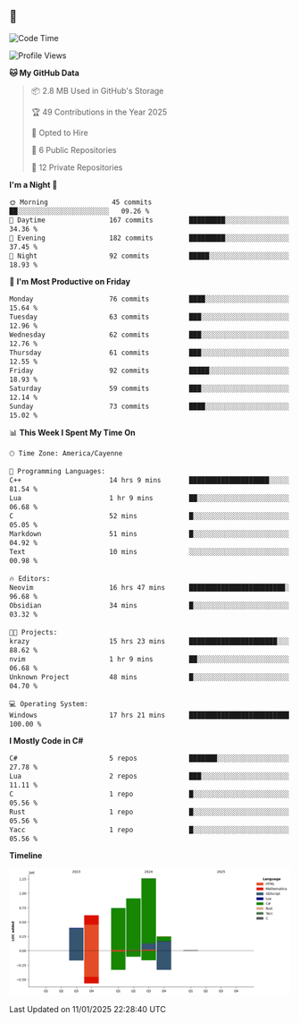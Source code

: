 ## 🐀

<!--START_SECTION:waka-->
![Code Time](http://img.shields.io/badge/Code%20Time-247%20hrs%2041%20mins-blue)

![Profile Views](http://img.shields.io/badge/Profile%20Views-0-blue)

**🐱 My GitHub Data** 

> 📦 2.8 MB Used in GitHub's Storage 
 > 
> 🏆 49 Contributions in the Year 2025
 > 
> 💼 Opted to Hire
 > 
> 📜 6 Public Repositories 
 > 
> 🔑 12 Private Repositories 
 > 
**I'm a Night 🦉** 

```text
🌞 Morning                45 commits          ██░░░░░░░░░░░░░░░░░░░░░░░   09.26 % 
🌆 Daytime                167 commits         █████████░░░░░░░░░░░░░░░░   34.36 % 
🌃 Evening                182 commits         █████████░░░░░░░░░░░░░░░░   37.45 % 
🌙 Night                  92 commits          █████░░░░░░░░░░░░░░░░░░░░   18.93 % 
```
📅 **I'm Most Productive on Friday** 

```text
Monday                   76 commits          ████░░░░░░░░░░░░░░░░░░░░░   15.64 % 
Tuesday                  63 commits          ███░░░░░░░░░░░░░░░░░░░░░░   12.96 % 
Wednesday                62 commits          ███░░░░░░░░░░░░░░░░░░░░░░   12.76 % 
Thursday                 61 commits          ███░░░░░░░░░░░░░░░░░░░░░░   12.55 % 
Friday                   92 commits          █████░░░░░░░░░░░░░░░░░░░░   18.93 % 
Saturday                 59 commits          ███░░░░░░░░░░░░░░░░░░░░░░   12.14 % 
Sunday                   73 commits          ████░░░░░░░░░░░░░░░░░░░░░   15.02 % 
```


📊 **This Week I Spent My Time On** 

```text
🕑︎ Time Zone: America/Cayenne

💬 Programming Languages: 
C++                      14 hrs 9 mins       ████████████████████░░░░░   81.54 % 
Lua                      1 hr 9 mins         ██░░░░░░░░░░░░░░░░░░░░░░░   06.68 % 
C                        52 mins             █░░░░░░░░░░░░░░░░░░░░░░░░   05.05 % 
Markdown                 51 mins             █░░░░░░░░░░░░░░░░░░░░░░░░   04.92 % 
Text                     10 mins             ░░░░░░░░░░░░░░░░░░░░░░░░░   00.98 % 

🔥 Editors: 
Neovim                   16 hrs 47 mins      ████████████████████████░   96.68 % 
Obsidian                 34 mins             █░░░░░░░░░░░░░░░░░░░░░░░░   03.32 % 

🐱‍💻 Projects: 
krazy                    15 hrs 23 mins      ██████████████████████░░░   88.62 % 
nvim                     1 hr 9 mins         ██░░░░░░░░░░░░░░░░░░░░░░░   06.68 % 
Unknown Project          48 mins             █░░░░░░░░░░░░░░░░░░░░░░░░   04.70 % 

💻 Operating System: 
Windows                  17 hrs 21 mins      █████████████████████████   100.00 % 
```

**I Mostly Code in C#** 

```text
C#                       5 repos             ███████░░░░░░░░░░░░░░░░░░   27.78 % 
Lua                      2 repos             ███░░░░░░░░░░░░░░░░░░░░░░   11.11 % 
C                        1 repo              █░░░░░░░░░░░░░░░░░░░░░░░░   05.56 % 
Rust                     1 repo              █░░░░░░░░░░░░░░░░░░░░░░░░   05.56 % 
Yacc                     1 repo              █░░░░░░░░░░░░░░░░░░░░░░░░   05.56 % 
```



**Timeline**

![Lines of Code chart](https://raw.githubusercontent.com/gbrlferz/gbrlferz/main/assets/bar_graph.png)


 Last Updated on 11/01/2025 22:28:40 UTC
<!--END_SECTION:waka-->
